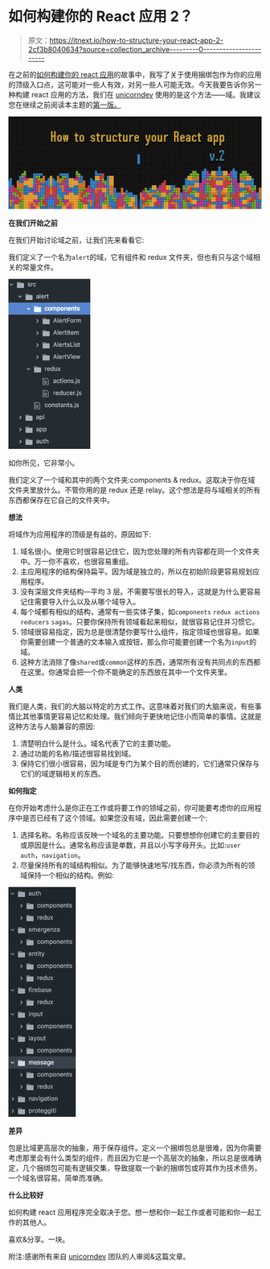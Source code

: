 # 如何构建你的 React 应用 2？

> 原文：<https://itnext.io/how-to-structure-your-react-app-2-2cf3b8040634?source=collection_archive---------0----------------------->

在之前的[如何构建你的 react 应用](https://hackernoon.com/how-to-structure-your-react-app-98c48e102aad)的故事中，我写了关于使用捆绑包作为你的应用的顶级入口点，这可能对一些人有效，对另一些人可能无效。今天我要告诉你另一种构建 react 应用的方法，我们在 [unicorndev](http://unicorndev.io) 使用的是这个方法——域。我建议您在继续之前阅读本主题的[第一版。](https://hackernoon.com/how-to-structure-your-react-app-98c48e102aad)

![](img/95d0f71ad2da66273d4ae8e409c87981.png)

**在我们开始之前**

在我们开始讨论域之前，让我们先来看看它:

我们定义了一个名为`alert`的域，它有组件和 redux 文件夹，但也有只与这个域相关的常量文件。

![](img/614256b36dee8eb67c87d700d2e614d0.png)

如你所见，它非常小。

我们定义了一个域和其中的两个文件夹:components & redux。这取决于你在域文件夹里放什么。不管你用的是 redux 还是 relay。这个想法是将与域相关的所有东西都保存在它自己的文件夹中。

**想法**

将域作为应用程序的顶级是有益的，原因如下:

1.  域名很小。使用它时很容易记住它，因为您处理的所有内容都在同一个文件夹中。万一你不喜欢，也很容易重组。
2.  主应用程序的结构保持扁平。因为域是独立的，所以在初始阶段更容易规划应用程序。
3.  没有深层文件夹结构—平均 3 层。不需要写很长的导入，这就是为什么更容易记住需要导入什么以及从哪个域导入。
4.  每个域都有相似的结构，通常有一些实体子集，如`components` `redux actions` `reducers` `sagas`。只要你保持所有领域看起来相似，就很容易记住并习惯它。
5.  领域很容易指定，因为总是很清楚你要写什么组件，指定领域也很容易。如果你需要创建一个普通的文本输入或按钮，那么你可能要创建一个名为`input`的域。
6.  这种方法消除了像`shared`或`common`这样的东西，通常所有没有共同点的东西都在这里。你通常会把一个你不能确定的东西放在其中一个文件夹里。

**人类**

我们是人类，我们的大脑以特定的方式工作。这意味着对我们的大脑来说，有些事情比其他事情更容易记忆和处理。我们倾向于更快地记住小而简单的事情。这就是这种方法与人脑兼容的原因:

1.  清楚明白什么是什么。域名代表了它的主要功能。
2.  通过功能的名称/描述很容易找到域。
3.  保持它们很小很容易，因为域是专门为某个目的而创建的，它们通常只保存与它们的域逻辑相关的东西。

**如何指定**

在你开始考虑什么是你正在工作或将要工作的领域之前，你可能要考虑你的应用程序中是否已经有了这个领域。如果您没有域，因此需要创建一个:

1.  选择名称。名称应该反映一个域名的主要功能。只要想想你创建它的主要目的或原因是什么。通常名称应该是单数，并且以小写字母开头。比如:`user` `auth`，`navigation`。
2.  尽量保持所有的域结构相似。为了能够快速地写/找东西，你必须为所有的领域保持一个相似的结构。例如:

![](img/aa51a7f592885105800881473a64c9d9.png)

**差异**

包是比域更高层次的抽象，用于保存组件。定义一个捆绑包总是很难，因为你需要考虑那里会有什么类型的组件，而且因为它是一个高层次的抽象，所以总是很难确定，几个捆绑包可能有逻辑交集，导致提取一个新的捆绑包或将其作为技术债务。一个域名很容易。简单而准确。

**什么比较好**

如何构建 react 应用程序完全取决于您。想一想和你一起工作或者可能和你一起工作的其他人。

喜欢&分享。一块。

附注:感谢所有来自 [unicorndev](http://unicorndev.io) 团队的人审阅&这篇文章。